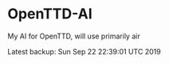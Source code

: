 # OpenTTD-AI
My AI for OpenTTD, will use primarily air

Latest backup: Sun Sep 22 22:39:01 UTC 2019
